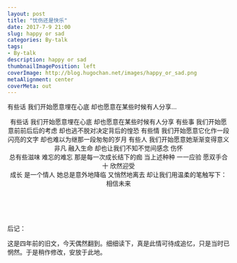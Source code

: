```yaml
---
layout: post
title: "忧伤还是快乐"
date: 2017-7-9 21:00
slug: happy or sad
categories: By-talk
tags:
- By-talk
description: happy or sad
thumbnailImagePosition: left
coverImage: http://blog.hugochan.net/images/happy_or_sad.png
metaAlignment: center
coverMeta: out
---
```


有些话 我们开始愿意埋在心底 却也愿意在某些时候有人分享...
<!-- excerpt -->

<center>
                          有些话
                          我们开始愿意埋在心底
                          却也愿意在某些时候有人分享
                          有些事
                          我们开始愿意前前后后的考虑
                          却也逃不脱对决定背后的惶恐
                          有些情
                          我们开始愿意它化作一段闪亮的文字
                          却也难以为继那一段匆匆的岁月
                          有些人
                          我们开始愿意她渐渐变得意义非凡 融入生命
                          却也让我们不知不觉间感念 伤怀
</center>

<center>
                          总有些滋味
                          难忘的难忘
                          那是每一次成长结下的痂
                          当上述种种 一一应验
                          愿双手合十 欣然迎受
</center>

<center>
                          成长
                          是一个情人
                          她总是意外地降临 又悄然地离去
                          却让我们用温柔的笔触写下：相信未来

</center>

</br></br></br></br>
后记：

这是四年前的旧文，今天偶然翻到。细细读下，真是此情可待成追忆，只是当时已惘然。于是稍作修改，安放于此地。

